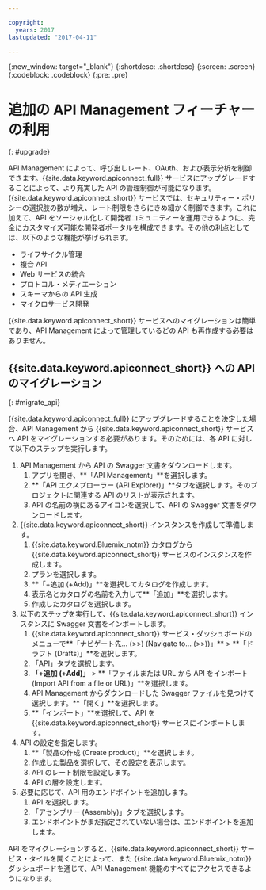```yaml
---

copyright:
  years: 2017
lastupdated: "2017-04-11"

---
```



{:new_window: target="_blank"}
{:shortdesc: .shortdesc}
{:screen: .screen}
{:codeblock: .codeblock}
{:pre: .pre}

# 追加の API Management フィーチャーの利用
{: #upgrade}

API Management によって、呼び出しレート、OAuth、および表示分析を制御できます。{{site.data.keyword.apiconnect_full}} サービスにアップグレードすることによって、より充実した API の管理制御が可能になります。{{site.data.keyword.apiconnect_short}} サービスでは、セキュリティー・ポリシーの選択肢の数が増え、レート制限をさらにきめ細かく制御できます。これに加えて、API をソーシャル化して開発者コミュニティーを運用できるように、完全にカスタマイズ可能な開発者ポータルを構成できます。その他の利点としては、以下のような機能が挙げられます。
* ライフサイクル管理
* 複合 API
* Web サービスの統合
* プロトコル・メディエーション
* スキーマからの API 生成
* マイクロサービス開発

{{site.data.keyword.apiconnect_short}} サービスへのマイグレーションは簡単であり、API Management によって管理しているどの API も再作成する必要はありません。

## {{site.data.keyword.apiconnect_short}} への API のマイグレーション
{: #migrate_api}

{{site.data.keyword.apiconnect_full}} にアップグレードすることを決定した場合、API Management から {{site.data.keyword.apiconnect_short}} サービスへ API をマイグレーションする必要があります。そのためには、各 API に対して以下のステップを実行します。 

1. API Management から API の Swagger 文書をダウンロードします。
    1. アプリを開き、**「API Management」**を選択します。
	2. **「API エクスプローラー (API Explorer)」**タブを選択します。そのプロジェクトに関連する API のリストが表示されます。
    2. API の名前の横にあるアイコンを選択して、API の Swagger 文書をダウンロードします。
2. {{site.data.keyword.apiconnect_short}} インスタンスを作成して準備します。 
    1. {{site.data.keyword.Bluemix_notm}} カタログから {{site.data.keyword.apiconnect_short}} サービスのインスタンスを作成します。
	2. プランを選択します。
	3. **「+追加 (+Add)」**を選択してカタログを作成します。
	4. 表示名とカタログの名前を入力して**「追加」**を選択します。
	5. 作成したカタログを選択します。
3. 以下のステップを実行して、{{site.data.keyword.apiconnect_short}} インスタンスに Swagger 文書をインポートします。
	1. {{site.data.keyword.apiconnect_short}} サービス・ダッシュボードのメニューで**「ナビゲート先... (>>) (Navigate to... (>>))」** > **「ドラフト (Drafts)」**を選択します。
	2. 「API」タブを選択します。
	3. **「+追加 (+Add)」** > **「ファイルまたは URL から API をインポート (Import API from a file or URL)」**を選択します。
	4. API Management からダウンロードした Swagger ファイルを見つけて選択します。**「開く」**を選択します。
	5. **「インポート」**を選択して、API を {{site.data.keyword.apiconnect_short}} サービスにインポートします。
4. API の設定を指定します。
    1. **「製品の作成 (Create product)」**を選択します。
	2. 作成した製品を選択して、その設定を表示します。
	3. API のレート制限を設定します。
	4. API の層を設定します。
5. 必要に応じて、API 用のエンドポイントを追加します。
    1. API を選択します。
	2. 「アセンブリー (Assembly)」タブを選択します。
	3. エンドポイントがまだ指定されていない場合は、エンドポイントを追加します。
	
 API をマイグレーションすると、{{site.data.keyword.apiconnect_short}} サービス・タイルを開くことによって、また {{site.data.keyword.Bluemix_notm}} ダッシュボードを通じて、API Management 機能のすべてにアクセスできるようになります。 

 

